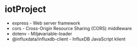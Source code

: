# iotProject
- express - Web server framework
- cors - Cross-Origin Resource Sharing (CORS) middleware
- dotenv - Miljøvariable-loader
- @influxdata/influxdb-client - InfluxDB JavaScript klient

